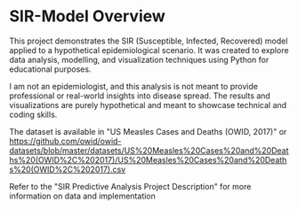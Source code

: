 # SIR-Model Overview
This project demonstrates the SIR (Susceptible, Infected, Recovered) model applied to a hypothetical epidemiological scenario. It was created to explore data analysis, modelling, and visualization techniques using Python for educational purposes. 

I am not an epidemiologist, and this analysis is not meant to provide professional or real-world insights into disease spread. The results and visualizations are purely hypothetical and meant to showcase technical and coding skills.

The dataset is available in "US Measles Cases and Deaths (OWID, 2017)" or https://github.com/owid/owid-datasets/blob/master/datasets/US%20Measles%20Cases%20and%20Deaths%20(OWID%2C%202017)/US%20Measles%20Cases%20and%20Deaths%20(OWID%2C%202017).csv 

Refer to the "SIR Predictive Analysis Project Description" for more information on data and implementation
